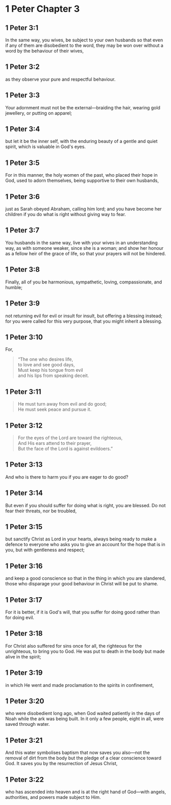 # 1 Peter Chapter 3

## 1 Peter 3:1

In the same way, you wives, be subject to your own husbands so that even if any of them are disobedient to the word, they may be won over without a word by the behaviour of their wives,

## 1 Peter 3:2

as they observe your pure and respectful behaviour.

## 1 Peter 3:3

Your adornment must not be the external—braiding the hair, wearing gold jewellery, or putting on apparel;

## 1 Peter 3:4

but let it be the inner self, with the enduring beauty of a gentle and quiet spirit, which is valuable in God's eyes.

## 1 Peter 3:5

For in this manner, the holy women of the past, who placed their hope in God, used to adorn themselves, being supportive to their own husbands,

## 1 Peter 3:6

just as Sarah obeyed Abraham, calling him lord; and you have become her children if you do what is right without giving way to fear.

## 1 Peter 3:7

You husbands in the same way, live with your wives in an understanding way, as with someone weaker, since she is a woman; and show her honour as a fellow heir of the grace of life, so that your prayers will not be hindered.

## 1 Peter 3:8

Finally, all of you be harmonious, sympathetic, loving, compassionate, and humble;

## 1 Peter 3:9

not returning evil for evil or insult for insult, but offering a blessing instead; for you were called for this very purpose, that you might inherit a blessing.

## 1 Peter 3:10

For,

> “The one who desires life,  
> to love and see good days,  
> Must keep his tongue from evil  
> and his lips from speaking deceit.

## 1 Peter 3:11

> He must turn away from evil and do good;  
> He must seek peace and pursue it.

## 1 Peter 3:12

> For the eyes of the Lord are toward the righteous,  
> And His ears attend to their prayer,  
> But the face of the Lord is against evildoers.”

## 1 Peter 3:13

And who is there to harm you if you are eager to do good?

## 1 Peter 3:14

But even if you should suffer for doing what is right, you are blessed. Do not fear their threats, nor be troubled,

## 1 Peter 3:15

but sanctify Christ as Lord in your hearts, always being ready to make a defence to everyone who asks you to give an account for the hope that is in you, but with gentleness and respect;

## 1 Peter 3:16

and keep a good conscience so that in the thing in which you are slandered, those who disparage your good behaviour in Christ will be put to shame.

## 1 Peter 3:17

For it is better, if it is God's will, that you suffer for doing good rather than for doing evil.

## 1 Peter 3:18

For Christ also suffered for sins once for all, the righteous for the unrighteous, to bring you to God. He was put to death in the body but made alive in the spirit;

## 1 Peter 3:19

in which He went and made proclamation to the spirits in confinement,

## 1 Peter 3:20

who were disobedient long ago, when God waited patiently in the days of Noah while the ark was being built. In it only a few people, eight in all, were saved through water.

## 1 Peter 3:21

And this water symbolises baptism that now saves you also—not the removal of dirt from the body but the pledge of a clear conscience toward God. It saves you by the resurrection of Jesus Christ,

## 1 Peter 3:22

who has ascended into heaven and is at the right hand of God—with angels, authorities, and powers made subject to Him.
